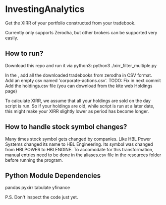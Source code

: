 # InvestingAnalytics

Get the XIRR of your portfolio constructed from your tradebook.

Currently only supports Zerodha, but other brokers can be supported very easily.

## How to run?
Download this repo and run it via python3:
python3 ./xirr_filter_multiple.py <folder-name>

In the <folder-name>, add all the downloaded tradebooks from zerodha in CSV format.
Add an empty csv named 'corporate-actions.csv'. TODO: Fix in next commit
Add the holdings.csv file (you can download from the kite web Holdings page)

To calculate XIRR, we assume that all your holdings are sold on the day script is run. So if your holdings 
are old, while script is run at a later date, this might make your XIRR slightly lower as period has become longer.

## How to handle stock symbol changes?
Many times stock symbol gets changed by companies. Like HBL Power Systems changed its name to HBL Engineering. Its symbol was changed from HBLPOWER to HBLENGINE. To accomodate for this transformation, manual entries need to be done in the aliases.csv file in the resources folder before running the program.

## Python Module Dependencies
pandas
pyxirr
tabulate
yfinance

P.S. Don't inspect the code just yet.
